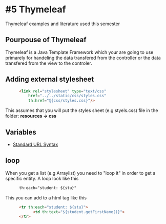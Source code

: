 # #5 Thymeleaf
Thymeleaf examples and literature used this semester

## Pourpouse of Thymeleaf
Thymeleaf is a Java Template Framework which your are going to use primarely for handeling the data transfered from the controller or the data transfered from the view to the controler. 


## Adding external stylesheet

````html    
      <link rel="stylesheet" type="text/css"
          href="../../static/css/styles.css"
          th:href="@{css/styles.css}"/>
````   
This assumes that you will put the styles sheet (e.g styels.css) file in the folder:  **resources -> css**


## Variables
   



* [Standard URL Syntax](http://www.thymeleaf.org/doc/articles/standardurlsyntax.html)


## loop
When you get a list (e.g Arraylist) you need to "loop it" in order to get a specific entity. A loop  look like this
````html
      th:each="student: ${stu}"
````    
This you can add to a html tag like this

````html
      <tr th:each="student: ${stu}">
            <td th:text="${student.getFirstName()}">
      </tr>
````   
